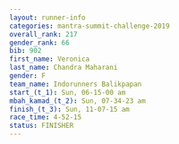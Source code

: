 ```yaml
---
layout: runner-info 
categories: mantra-summit-challenge-2019 
overall_rank: 217
gender_rank: 66
bib: 902
first_name: Veronica
last_name: Chandra Maharani
gender: F
team_name: Indorunners Balikpapan
start_(t_1): Sun, 06-15-00 am
mbah_kamad_(t_2): Sun, 07-34-23 am
finish_(t_3): Sun, 11-07-15 am
race_time: 4-52-15
status: FINISHER
---
```

